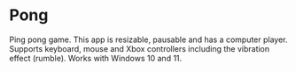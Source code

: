 # Pong
Ping pong game.
This app is resizable, pausable and has a computer player.
Supports keyboard, mouse and Xbox controllers including the vibration effect (rumble).
Works with Windows 10 and 11.

